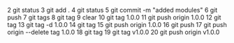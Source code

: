 
   2 git status
   3 git add .
   4 git status
   5 git commit -m "added modules"
   6 git push
   7 git tags
   8 git tag
   9 clear
  10 git tag 1.0.0
  11 git push origin 1.0.0
  12 git tag
  13 git tag -d 1.0.0
  14 git tag
  15 git push origin 1.0.0
  16 git push
  17 git push origin --delete tag 1.0.0
  18 git tag
  19 git tag v1.0.0
  20 git push origin v1.0.0